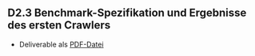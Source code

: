 ## D2.3 Benchmark-Spezifikation und Ergebnisse des ersten Crawlers

- Deliverable als [PDF-Datei](https://hobbitdata.informatik.uni-leipzig.de/OPAL/Deliverables/OPAL_D2.3_Benchmark-specification_and_first_results_Crawler.pdf)

